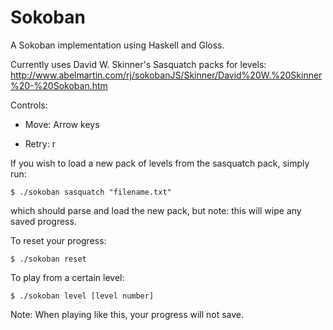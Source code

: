Sokoban
=======

A Sokoban implementation using Haskell and Gloss.

Currently uses David W. Skinner's Sasquatch packs for levels: http://www.abelmartin.com/rj/sokobanJS/Skinner/David%20W.%20Skinner%20-%20Sokoban.htm

Controls:

* Move: Arrow keys

* Retry: r

If you wish to load a new pack of levels from the sasquatch pack, simply run:

    $ ./sokoban sasquatch "filename.txt"


which should parse and load the new pack, but note: this will wipe any saved progress.

To reset your progress:

    $ ./sokoban reset

To play from a certain level:

    $ ./sokoban level [level number]

Note: When playing like this, your progress will not save.
